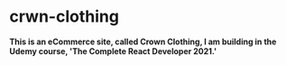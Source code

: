 # crwn-clothing

**This is an eCommerce site, called Crown Clothing, I am building in the Udemy course, 'The Complete React Developer 2021.'**
